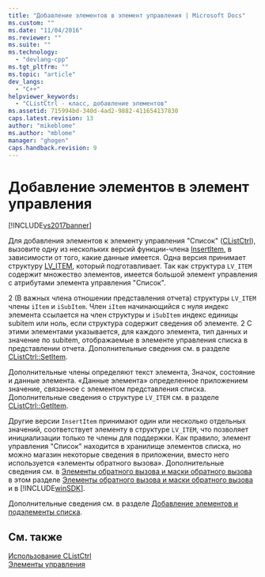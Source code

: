 ```yaml
---
title: "Добавление элементов в элемент управления | Microsoft Docs"
ms.custom: ""
ms.date: "11/04/2016"
ms.reviewer: ""
ms.suite: ""
ms.technology: 
  - "devlang-cpp"
ms.tgt_pltfrm: ""
ms.topic: "article"
dev_langs: 
  - "C++"
helpviewer_keywords: 
  - "CListCtrl - класс, добавление элементов"
ms.assetid: 715994bd-340d-4ad2-9882-411654137830
caps.latest.revision: 13
author: "mikeblome"
ms.author: "mblome"
manager: "ghogen"
caps.handback.revision: 9
---
```

# Добавление элементов в элемент управления
[!INCLUDE[vs2017banner](../assembler/inline/includes/vs2017banner.md)]

Для добавления элементов к элементу управления "Список" \([CListCtrl](../Topic/CListCtrl%20Class.md)\), вызовите одну из нескольких версий функции\-члена [InsertItem](../Topic/CListCtrl::InsertItem.md), в зависимости от того, какие данные имеется.  Одна версия принимает структуру [LV\_ITEM](http://msdn.microsoft.com/library/windows/desktop/bb774760), который подготавливает.  Так как структура `LV_ITEM` содержит множество элементов, имеется большой элемент управления с атрибутами элемента управления "Список".  
  
 2 \(В важных члена отношении представления отчета\) структуры `LV_ITEM` члены `iItem` и `iSubItem`.  Член `iItem` начинающийся с нуля индекс элемента ссылается на член структуры и `iSubItem` индекс единицы subitem или ноль, если структура содержит сведения об элементе.  2 С этими элементами указывается, для каждого элемента, тип данных и значение по subitem, отображаемые в элементе управления списка в представлении отчета.  Дополнительные сведения см. в разделе [CListCtrl::SetItem](../Topic/CListCtrl::SetItem.md).  
  
 Дополнительные члены определяют текст элемента, Значок, состояние и данные элемента. «Данные элемента» определенное приложением значение, связанное с элементом представления списка.  Дополнительные сведения о структуре `LV_ITEM` см. в разделе [CListCtrl::GetItem](../Topic/CListCtrl::GetItem.md).  
  
 Другие версии `InsertItem` принимают один или несколько отдельных значений, соответствует элементу в структуре `LV_ITEM`, что позволяет инициализации только те члены для поддержки.  Как правило, элемент управления "Список" находится в хранилище элементов списка, но можно магазин некоторые сведения в приложении, вместо него используется «элементы обратного вызова». Дополнительные сведения см. в [Элементы обратного вызова и маски обратного вызова](../mfc/callback-items-and-the-callback-mask.md) в этом разделе [Элементы обратного вызова и маски обратного вызова](http://msdn.microsoft.com/library/windows/desktop/bb774736) и в [!INCLUDE[winSDK](../atl/includes/winsdk_md.md)].  
  
 Дополнительные сведения см. в разделе [Добавление элементов и подэлементы списка](http://msdn.microsoft.com/library/windows/desktop/bb774736).  
  
## См. также  
 [Использование CListCtrl](../Topic/Using%20CListCtrl.md)   
 [Элементы управления](../mfc/controls-mfc.md)